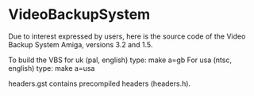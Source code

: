 # VideoBackupSystem
Due to interest expressed by users, here is the source code of the Video Backup System Amiga, versions 3.2 and 1.5.

To build the VBS for uk (pal, english) type:
make a=gb
For usa (ntsc, english) type:
make a=usa

headers.gst contains precompiled headers (headers.h).

